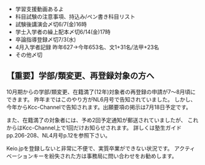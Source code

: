 ﻿---
layout: post
categories: [慶應通信, 情報]
tags: [慶應通信, NL]
author: tmo
---
* 学習支援動画あるよ
* 科目試験の注意事項、持込み/ペン書き科目リスト
* 試験後講演会〆切6/7(金)16時
* 学士入学者の繰上配本〆切6/14(金)17時
* 卒論指導登録〆切7/3(水)
* 4月入学者記録
 昨年627→今年653名、文1+31名/法甲+23名
* その他〆切

## 【重要】学部/類変更、再登録対象の方へ
10月期からの学部/類変更、在籍満了(12年)対象者の再登録の申請が7～8月頃にできます。
昨年まではこのやり方がNL6月号で告知されていました。
しかし、今年からKcc-Channelで告知されます。出願要項の掲示は7月18日予定です。

また、在籍満了の対象者には、予め2回予定通知が郵送されていましたが、
これからはKcc-Channel上で1回だけお知らせされます。
詳しくは塾生ガイドpp.206-208、NL4月号p.12を参照下さい。

Keio.jpを登録しないと非常に不便で、実質卒業ができない状況です。
アクティベーションキーを紛失された方は事務局に問い合わせをお勧めします。
